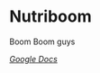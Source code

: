 # Nutriboom
Boom Boom guys

[*Google Docs*](https://docs.google.com/document/d/1J9P-tEAAZg4b7-lOQMP4EQ5CC383syL1471Rj8qY6YQ/edit#)
